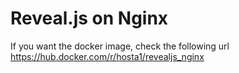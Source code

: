 # Reveal.js on Nginx

If you want the docker image, check the following url
https://hub.docker.com/r/hosta1/revealjs_nginx
